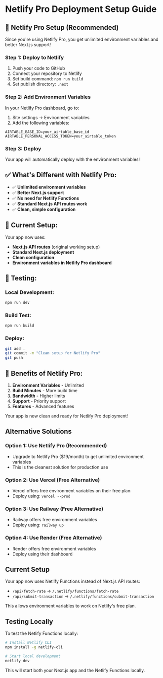 # Netlify Pro Deployment Setup Guide

## 🚀 **Netlify Pro Setup (Recommended)**

Since you're using Netlify Pro, you get unlimited environment variables and better Next.js support!

### **Step 1: Deploy to Netlify**
1. Push your code to GitHub
2. Connect your repository to Netlify
3. Set build command: `npm run build`
4. Set publish directory: `.next`

### **Step 2: Add Environment Variables**
In your Netlify Pro dashboard, go to:
1. Site settings → Environment variables
2. Add the following variables:

```
AIRTABLE_BASE_ID=your_airtable_base_id
AIRTABLE_PERSONAL_ACCESS_TOKEN=your_airtable_token
```

### **Step 3: Deploy**
Your app will automatically deploy with the environment variables!

## ✅ **What's Different with Netlify Pro:**

- ✅ **Unlimited environment variables**
- ✅ **Better Next.js support**
- ✅ **No need for Netlify Functions**
- ✅ **Standard Next.js API routes work**
- ✅ **Clean, simple configuration**

## 🔧 **Current Setup:**

Your app now uses:
- **Next.js API routes** (original working setup)
- **Standard Next.js deployment**
- **Clean configuration**
- **Environment variables in Netlify Pro dashboard**

## 🧪 **Testing:**

### **Local Development:**
```bash
npm run dev
```

### **Build Test:**
```bash
npm run build
```

### **Deploy:**
```bash
git add .
git commit -m "Clean setup for Netlify Pro"
git push
```

## 🎉 **Benefits of Netlify Pro:**

1. **Environment Variables** - Unlimited
2. **Build Minutes** - More build time
3. **Bandwidth** - Higher limits
4. **Support** - Priority support
5. **Features** - Advanced features

Your app is now clean and ready for Netlify Pro deployment!

## Alternative Solutions

### Option 1: Use Netlify Pro (Recommended)
- Upgrade to Netlify Pro ($19/month) to get unlimited environment variables
- This is the cleanest solution for production use

### Option 2: Use Vercel (Free Alternative)
- Vercel offers free environment variables on their free plan
- Deploy using: `vercel --prod`

### Option 3: Use Railway (Free Alternative)
- Railway offers free environment variables
- Deploy using: `railway up`

### Option 4: Use Render (Free Alternative)
- Render offers free environment variables
- Deploy using their dashboard

## Current Setup

Your app now uses Netlify Functions instead of Next.js API routes:
- `/api/fetch-rate` → `/.netlify/functions/fetch-rate`
- `/api/submit-transaction` → `/.netlify/functions/submit-transaction`

This allows environment variables to work on Netlify's free plan.

## Testing Locally

To test the Netlify Functions locally:

```bash
# Install Netlify CLI
npm install -g netlify-cli

# Start local development
netlify dev
```

This will start both your Next.js app and the Netlify Functions locally. 